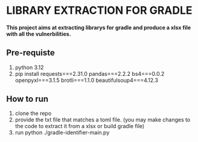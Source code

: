 # LIBRARY EXTRACTION FOR GRADLE
#### This project aims at extracting librarys for gradle and produce a xlsx file with all the vulnerbilities.

## Pre-requiste
1. python 3.12
2. pip install requests===2.31.0 pandas===2.2.2 bs4===0.0.2 openpyxl===3.1.5 brotli===1.1.0 beautifulsoup4===4.12.3


## How to run
1. clone the repo
2. provide the txt file that matches a toml file. (you may make changes to the code to extract it from a xlsx or build gradle file)
3. run python ./gradle-identifier-main.py
